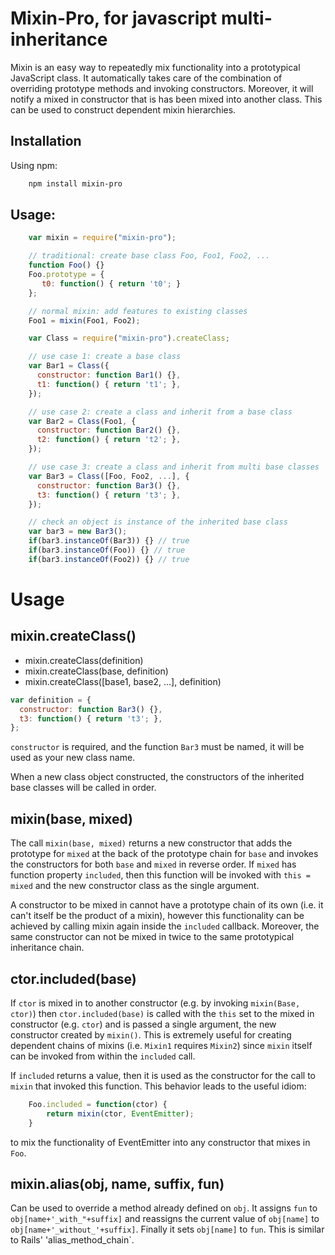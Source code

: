 # Mixin-Pro, for javascript multi-inheritance

Mixin is an easy way to repeatedly mix functionality into a prototypical
JavaScript class. It automatically takes care of the combination of overriding
prototype methods and invoking constructors. Moreover, it will notify a mixed
in constructor that is has been mixed into another class. This can be used to
construct dependent mixin hierarchies.

## Installation

Using npm:
```bash
    npm install mixin-pro
```

## Usage:
```javascript
    var mixin = require("mixin-pro");

    // traditional: create base class Foo, Foo1, Foo2, ...
    function Foo() {}
    Foo.prototype = {
       t0: function() { return 't0'; }
    };

    // normal mixin: add features to existing classes
    Foo1 = mixin(Foo1, Foo2);

    var Class = require("mixin-pro").createClass;

    // use case 1: create a base class
    var Bar1 = Class({
      constructor: function Bar1() {},
      t1: function() { return 't1'; },
    });

    // use case 2: create a class and inherit from a base class
    var Bar2 = Class(Foo1, {
      constructor: function Bar2() {},
      t2: function() { return 't2'; },
    });

    // use case 3: create a class and inherit from multi base classes
    var Bar3 = Class([Foo, Foo2, ...], {
      constructor: function Bar3() {},
      t3: function() { return 't3'; },
    });

    // check an object is instance of the inherited base class
    var bar3 = new Bar3();
    if(bar3.instanceOf(Bar3)) {} // true
    if(bar3.instanceOf(Foo)) {} // true
    if(bar3.instanceOf(Foo2)) {} // true

```

# Usage

## mixin.createClass()

* mixin.createClass(definition)
* mixin.createClass(base, definition)
* mixin.createClass([base1, base2, ...], definition)

```javascript
var definition = {
  constructor: function Bar3() {},
  t3: function() { return 't3'; },
};
```

`constructor` is required, and the function `Bar3` must be named, it will be used 
as your new class name.

When a new class object constructed, the constructors of the inherited base classes 
will be called in order.

## mixin(base, mixed)

The call `mixin(base, mixed)` returns a new constructor that adds the
prototype for `mixed` at the back of the prototype chain for `base` and
invokes the constructors for both `base` and `mixed` in reverse order. If
`mixed` has function property `included`, then this function will be invoked
with `this = mixed` and the new constructor class as the single argument.

A constructor to be mixed in cannot have a prototype chain of its own
(i.e. it can't itself be the product of a mixin), however this functionality
can be achieved by calling mixin again inside the `included` callback.
Moreover, the same constructor can not be mixed in twice to the same
prototypical inheritance chain.

## ctor.included(base)

If `ctor` is mixed in to another constructor (e.g. by invoking `mixin(Base, ctor)`) then `ctor.included(base)` is called with the `this` set to the mixed in constructor (e.g. `ctor`) and is passed a single argument, the new constructor created by `mixin()`.  This is extremely useful for creating dependent chains of mixins (i.e. `Mixin1` requires `Mixin2`) since `mixin` itself can be invoked from within the `included` call.

If `included` returns a value, then it is used as the constructor for the call to `mixin` that invoked this function.  This behavior leads to the useful idiom:
```javascript
    Foo.included = function(ctor) {
        return mixin(ctor, EventEmitter);
    }
```
to mix the functionality of EventEmitter into any constructor that mixes in `Foo`.

## mixin.alias(obj, name, suffix, fun)

Can be used to override a method already defined on `obj`. It assigns `fun` to
`obj[name+'_with_"+suffix]` and reassigns the current value of `obj[name]` to
`obj[name+'_without_'+suffix]`. Finally it sets `obj[name]` to `fun`.  This is
similar to Rails' 'alias_method_chain`.

